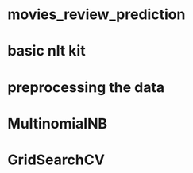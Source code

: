 # movies_review_prediction
# basic nlt kit
# preprocessing the data
# MultinomialNB
# GridSearchCV 

